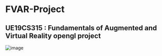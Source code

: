 # FVAR-Project

## UE19CS315 : Fundamentals of Augmented and Virtual Reality opengl project
![image](https://github.com/Srinivas-VJ/FVAR-Project/blob/main/demo.gif)

